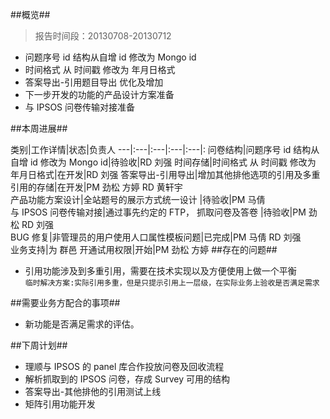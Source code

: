 ##概览##
>报告时间段：20130708-20130712


* 问题序号 id 结构从自增 id 修改为 Mongo id
* 时间格式 从 时间戳 修改为 年月日格式
* 答案导出-引用题目导出 优化及增加
* 下一步开发的功能的产品设计方案准备
* 与 IPSOS 问卷传输对接准备

##本周进展##


类别|工作详情|状态|负责人
---|:---|:---|:---|:---|:
问卷结构|问题序号 id 结构从自增 id 修改为 Mongo id|待验收|RD 刘强
时间存储|时间格式 从 时间戳 修改为 年月日格式|在开发|RD 刘强
答案导出-引用导出|增加其他排他选项的引用及多重引用的存储|在开发|PM 劲松 方婷 RD 黄轩宇  
产品功能方案设计|全站题号的展示方式统一设计 |待验收|PM 马倩  
与 IPSOS 问卷传输对接|通过事先约定的 FTP， 抓取问卷及答卷 |待验收|PM 劲松 RD 刘强  
BUG 修复|非管理员的用户使用人口属性模板问题|已完成|PM 马倩 RD 刘强  
业务支持|为 群邑 开通试用权限|开始|PM 劲松 方婷
##存在的问题##

* 引用功能涉及到多重引用，需要在技术实现以及方便使用上做一个平衡   
 `临时解决方案:实际引用多重，但是只提示引用上一层级，在实际业务上验收是否满足需求`


##需要业务方配合的事项##

* 新功能是否满足需求的评估。



##下周计划##

* 理顺与 IPSOS 的 panel 库合作投放问卷及回收流程
* 解析抓取到的 IPSOS 问卷，存成 Survey 可用的结构
* 答案导出-其他排他的引用测试上线
* 矩阵引用功能开发

